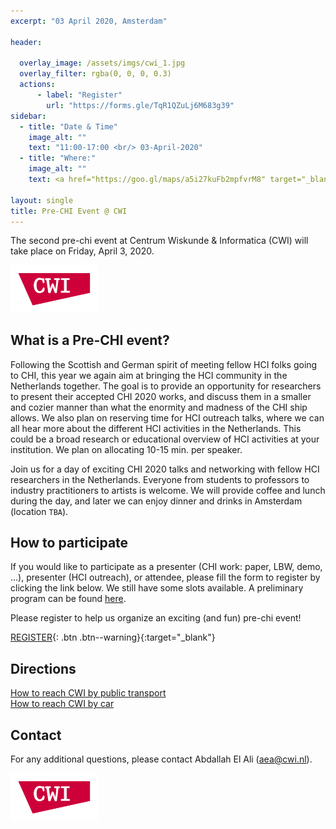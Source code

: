 ```yaml
---
excerpt: "03 April 2020, Amsterdam"

header:

  overlay_image: /assets/imgs/cwi_1.jpg
  overlay_filter: rgba(0, 0, 0, 0.3)
  actions:
      - label: "Register"
        url: "https://forms.gle/TqR1QZuLj6M683g39"
sidebar:
  - title: "Date & Time"
    image_alt: ""
    text: "11:00-17:00 <br/> 03-April-2020"
  - title: "Where:"
    image_alt: ""
    text: <a href="https://goo.gl/maps/a5i27kuFb2mpfvrM8" target="_blank">CWI, Science Park 123 <br/> 1098 XG, Amsterdam </a>

layout: single
title: Pre-CHI Event @ CWI
---
```


The second pre-chi event at Centrum Wiskunde &amp; Informatica (CWI) will take place on Friday, April 3, 2020.

<a href="https://www.dis.cwi.nl/"><img src="./assets/imgs/logos/cwi.png" width="140"></a>

## What is a Pre-CHI event?

Following the Scottish and German spirit of meeting fellow HCI folks going to CHI, this year we again aim at bringing the HCI community in the Netherlands together. The goal is to provide an opportunity for researchers to present their accepted CHI 2020 works, and discuss them in a smaller and cozier manner than what the enormity and madness of the CHI ship allows. We also plan on reserving time for HCI outreach talks, where we can all hear more about the different HCI activities in the Netherlands. This could be a broad research or educational overview of HCI activities at your institution. We plan on allocating 10-15 min. per speaker.

Join us for a day of exciting CHI 2020 talks and networking with fellow HCI researchers in the Netherlands. Everyone from students to professors to industry practitioners to artists is welcome. We will provide coffee and lunch during the day, and later we can enjoy dinner and drinks in Amsterdam (location `TBA`).

## How to participate

If you would like to participate as a presenter (CHI work: paper, LBW, demo, ...), presenter (HCI outreach), or attendee, please fill the form to register by clicking the link below. We still have some slots available. A preliminary program can be found [here](program).

Please register to help us organize an exciting (and fun) pre-chi event!

[REGISTER](https://forms.gle/TqR1QZuLj6M683g39){: .btn .btn--warning}{:target="\_blank"}
<!--
Please <a href="https://forms.gle/TqR1QZuLj6M683g39" target="\_blank" >register </a> to help us organize an exciting (and fun) pre-chi event! -->

## Directions

<a href="https://www.cwi.nl/about/contact/how-reach-cwi-public-transport" target="\_blank" >How to reach CWI by public transport </a> <br/>
<a href="https://www.cwi.nl/about/contact/how-reach-cwi-car/default-page" target="\_blank" >How to reach CWI by car</a>



## Contact

For any additional questions, please contact Abdallah El Ali ([aea@cwi.nl](mailto:aea@cwi.nl)).

<a href="https://www.dis.cwi.nl/"><img src="./assets/imgs/logos/cwi.png" width="140"></a>
